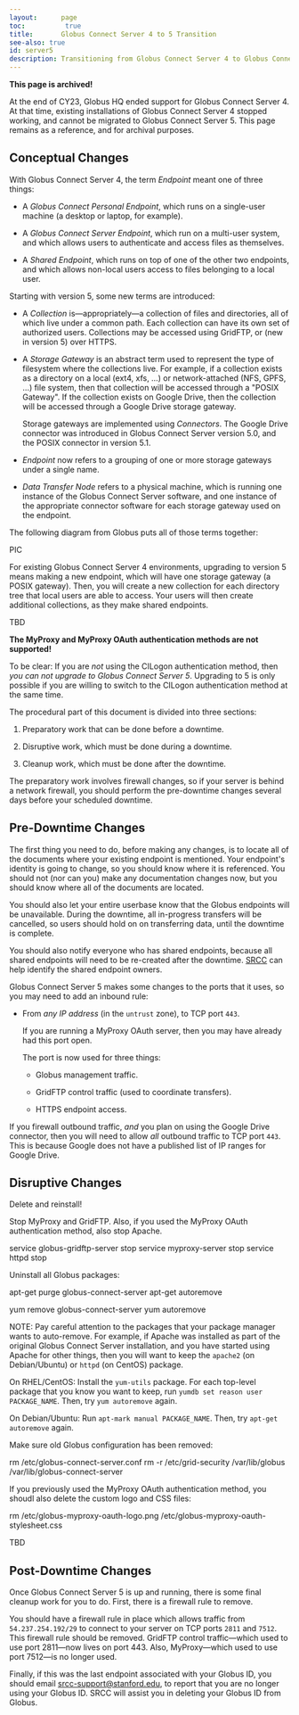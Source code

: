```yaml
---
layout:      page
toc:          true
title:       Globus Connect Server 4 to 5 Transition
see-also: true
id: server5
description: Transitioning from Globus Connect Server 4 to Globus Connect Server 5
---
```


**This page is archived!**

At the end of CY23, Globus HQ ended support for Globus Connect Server 4.  At
that time, existing installations of Globus Connect Server 4 stopped working,
and cannot be migrated to Globus Connect Server 5.  This page remains as a
reference, and for archival purposes.

## Conceptual Changes

With Globus Connect Server 4, the term _Endpoint_ meant one of three things:

* A _Globus Connect Personal Endpoint_, which runs on a single-user machine (a
  desktop or laptop, for example).

* A _Globus Connect Server Endpoint_, which run on a multi-user system, and
  which allows users to authenticate and access files as themselves.

* A _Shared Endpoint_, which runs on top of one of the other two endpoints, and
  which allows non-local users access to files belonging to a local user.

Starting with version 5, some new terms are introduced:

* A _Collection_ is—appropriately—a collection of files and directories, all of
  which live under a common path.  Each collection can have its own set of
  authorized users.  Collections may be accessed using GridFTP, or (new in
  version 5) over HTTPS.

* A _Storage Gateway_ is an abstract term used to represent the type of
  filesystem where the collections live.  For example, if a collection exists
  as a directory on a local (ext4, xfs, …) or network-attached (NFS, GPFS, …)
  file system, then that collection will be accessed through a "POSIX Gateway".
  If the collection exists on Google Drive, then the collection will be
  accessed through a Google Drive storage gateway.

  Storage gateways are implemented using _Connectors_.  The Google Drive
  connector was introduced in Globus Connect Server version 5.0, and the POSIX
  connector in version 5.1.

* _Endpoint_ now refers to a grouping of one or more storage gateways under a
  single name.

* _Data Transfer Node_ refers to a physical machine, which is running one
  instance of the Globus Connect Server software, and one instance of the
  appropriate connector software for each storage gateway used on the endpoint.

The following diagram from Globus puts all of those terms together:

PIC

For existing Globus Connect Server 4 environments, upgrading to version 5 means
making a new endpoint, which will have one storage gateway (a POSIX gateway).
Then, you will create a new collection for each directory tree that local users
are able to access.  Your users will then create additional collections, as
they make shared endpoints.

TBD

**The MyProxy and MyProxy OAuth authentication methods are not supported!**

To be clear: If you are _not_ using the CILogon authentication method, then
_you can not upgrade to Globus Connect Server 5_.  Upgrading to 5 is only
possible if you are willing to switch to the CILogon authentication method at
the same time.

The procedural part of this document is divided into three sections:

1. Preparatory work that can be done before a downtime.

2. Disruptive work, which must be done during a downtime.

3. Cleanup work, which must be done after the downtime.

The preparatory work involves firewall changes, so if your server is behind a
network firewall, you should perform the pre-downtime changes several days
before your scheduled downtime.

## Pre-Downtime Changes

The first thing you need to do, before making any changes, is to locate all of
the documents where your existing endpoint is mentioned.  Your endpoint's
identity is going to change, so you should know where it is referenced.  You
should not (nor can you) make any documentation changes now, but you should
know where all of the documents are located.

You should also let your entire userbase know that the Globus endpoints will be
unavailable.  During the downtime, all in-progress transfers will be cancelled,
so users should hold on on transferring data, until the downtime is complete.

You should also notify everyone who has shared endpoints, because all shared
endpoints will need to be re-created after the downtime.
[SRCC](mailto:srcc-support@stanford.edu) can help identify the shared endpoint
owners.

Globus Connect Server 5 makes some changes to the ports that it uses, so you
may need to add an inbound rule:

* From _any IP address_ (in the `untrust` zone), to TCP port `443`.

  If you are running a MyProxy OAuth server, then you may have already had this
  port open.

  The port is now used for three things:

  * Globus management traffic.

  * GridFTP control traffic (used to coordinate transfers).

  * HTTPS endpoint access.

If you firewall outbound traffic, _and_ you plan on using the Google Drive
connector, then you will need to allow _all_ outbound traffic to TCP port
`443`.  This is because Google does not have a published list of IP ranges for
Google Drive.

## Disruptive Changes

Delete and reinstall!

Stop MyProxy and GridFTP.  Also, if you used the MyProxy OAuth authentication
method, also stop Apache.

service globus-gridftp-server stop
service myproxy-server stop
service httpd stop

Uninstall all Globus packages:

apt-get purge globus-connect-server
apt-get autoremove

yum remove globus-connect-server
yum autoremove

NOTE: Pay careful attention to the packages that your package manager wants to auto-remove.  For
example, if Apache was installed as part of the original Globus Connect Server
installation, and you have started using Apache for other things, then you will
want to keep the `apache2` (on Debian/Ubuntu) or `httpd` (on CentOS) package.

On RHEL/CentOS: Install the `yum-utils` package.  For each top-level package
that you know you want to keep, run `yumdb set reason user PACKAGE_NAME`.
Then, try `yum autoremove` again.

On Debian/Ubuntu: Run `apt-mark manual PACKAGE_NAME`.  Then, try `apt-get
autoremove` again.

Make sure old Globus configuration has been removed:

rm /etc/globus-connect-server.conf
rm -r /etc/grid-security /var/lib/globus /var/lib/globus-connect-server

If you previously used the MyProxy OAuth authentication method, you shoudl also
delete the custom logo and CSS files:

rm /etc/globus-myproxy-oauth-logo.png /etc/globus-myproxy-oauth-stylesheet.css

TBD

## Post-Downtime Changes

Once Globus Connect Server 5 is up and running, there is some final cleanup
work for you to do.  First, there is a firewall rule to remove.

You should have a firewall rule in place which allows traffic from
`54.237.254.192/29` to connect to your server on TCP ports `2811` and `7512`.
This firewall rule should be removed.  GridFTP control traffic—which used to
use port 2811—now lives on port 443.  Also, MyProxy—which used to use port
7512—is no longer used.

Finally, if this was the last endpoint associated with your Globus ID, you
should email [srcc-support@stanford.edu](mailto:srcc-support@stanford.edu), to
report that you are no longer using your Globus ID.  SRCC will assist you in
deleting your Globus ID from Globus.




